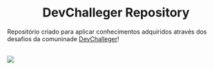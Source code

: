<h1 align="center"> DevChalleger Repository </h1>
<p>Repositório criado para aplicar conhecimentos adquiridos através dos desafios da comuninade <a href="https://devchallenge.com.br/">DevChalleger</a>!</p> </br>

<img src="https://ik.imagekit.io/Nscmnt/devchalleger_1__5AxpDhaStS.png">
